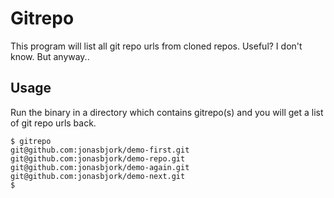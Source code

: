 # Gitrepo

This program will list all git repo urls from cloned repos.
Useful? I don't know. But anyway..

## Usage

Run the binary in a directory which contains gitrepo(s) and you will get a list of git repo urls back.

```
$ gitrepo
git@github.com:jonasbjork/demo-first.git
git@github.com:jonasbjork/demo-repo.git
git@github.com:jonasbjork/demo-again.git
git@github.com:jonasbjork/demo-next.git
$
```

